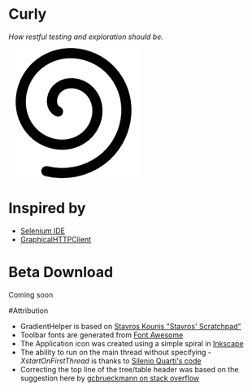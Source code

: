 # Curly 
_How restful testing and exploration should be._

![CurlyIcon](gfx/icon_256x256.png "Curly Icon")

# Inspired by 

* [Selenium IDE](http://docs.seleniumhq.org/projects/ide/)
* [GraphicalHTTPClient](https://itunes.apple.com/au/app/graphicalhttpclient/id433095876?mt=12)

# Beta Download

Coming soon

#Attribution

* GradientHelper is based on [ Stavros Kounis "Stavros' Scratchpad"](http://skounis.blogspot.com.au/2008/06/gradient-background-to-any-swt-control.html)
* Toolbar fonts are generated from [ Font Awesome ](http://fortawesome.github.com/Font-Awesome/)
* The Application icon was created using a simple spiral in  [Inkscape](http://www.inkscape.org/)
* The ability to run on the main thread without specifying *-XstartOnFirstThread* is thanks to [Silenio Quarti's code](https://bugs.eclipse.org/bugs/show_bug.cgi?id=389486)
* Correcting the top line of the tree/table header was based on the suggestion here by [gcbrueckmann on stack overflow](http://stackoverflow.com/questions/8263968/nstableheaderview-adds-a-line)
